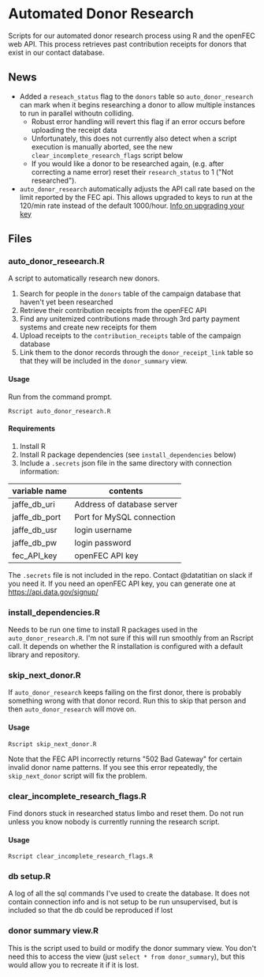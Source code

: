 # Automated Donor Research

Scripts for our automated donor research process using R and the openFEC web
API. This process retrieves past contribution receipts for donors that 
exist in our contact database. 

## News

* Added a `reseach_status` flag to the `donors` table so `auto_donor_research`
  can mark when it begins researching a donor to allow multiple instances
  to run in parallel withoutn colliding. 
  * Robust error handling will revert this flag if an error occurs before
    uploading the receipt data
  * Unfortunately, this does not currently also detect when a script execution
    is manually aborted, see the new `clear_incomplete_research_flags` script
    below
  * If you would like a donor to be researched again, 
    (e.g. after correcting a name error) reset their 
    `research_status` to 1 ("Not researched"). 
* `auto_donor_research` automatically adjusts the API call rate based on the
  limit reported by the FEC api. This allows upgraded to keys to run at the
  120/min rate instead of the default 1000/hour. 
  [Info on upgrading your key](18F/openFEC#2569)

## Files

### auto_donor_reseearch.R

A script to automatically research new donors. 

1. Search for people in the `donors` table of the campaign database
   that haven't yet been researched
1. Retrieve their contribution receipts from the openFEC API
2. Find any unitemized contributions made through 3rd party payment systems 
   and create new receipts for them
3. Upload receipts to the `contribution_receipts` table of the campaign database 
4. Link them to the donor records through the `donor_receipt_link` table so that 
   they will be included in the `donor_summary` view. 
   
#### Usage

Run from the command prompt.

```
Rscript auto_donor_research.R
```

#### Requirements

1. Install R
2. Install R package dependencies (see `install_dependencies` below)
3. Include a `.secrets` json file in the same directory with connection
   information:
   
| variable name | contents |
| --- | --- |
| jaffe_db_uri | Address of database server |
| jaffe_db_port | Port for MySQL connection |
| jaffe_db_usr | login username |
| jaffe_db_pw | login password |
| fec_API_key | openFEC API key 

The `.secrets` file is not included in the repo. Contact @datatitian on slack
if you need it. If you need an openFEC API key, you can generate one at https://api.data.gov/signup/

### install_dependencies.R

Needs to be run one time to install R packages used in the 
`auto_donor_research.R`. I'm not sure if this will run smoothly from an Rscript call. 
It depends on whether the R installation is configured with a default library and repository.

### skip_next_donor.R

If `auto_donor_research` keeps failing on the first donor, there is probably 
something wrong with that donor record. Run this to skip that person and then
`auto_donor_research` will move on. 

#### Usage

```
Rscript skip_next_donor.R
```

Note that the FEC API incorrectly returns "502 Bad Gateway" for certain invalid
donor name patterns. If you see this error repeatedly, the `skip_next_donor`
script will fix the problem.

### clear_incomplete_research_flags.R

Find donors stuck in researched status limbo and reset them. Do not run unless
you know nobody is currently running the research script. 

#### Usage

```
Rscript clear_incomplete_research_flags.R
```

### db setup.R

A log of all the sql commands I've used to create the database. It does not
contain connection info and is not setup to be run unsupervised, but is 
included so that the db could be reproduced if lost

### donor summary view.R

This is the script used to build or modify the donor summary view. You
don't need this to access the view (just `select * from donor_summary`), 
but this would allow you to recreate it if it is lost. 


